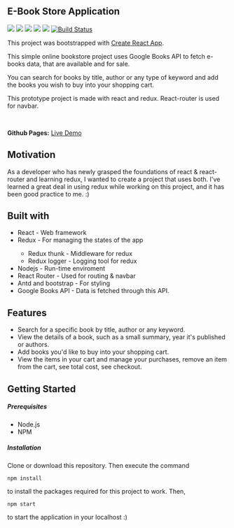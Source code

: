 ## E-Book Store Application

<img src = "https://img.shields.io/badge/react-16.5.2-blue.svg"/> <img src = "https://img.shields.io/badge/npm-5.6.0-green.svg"/> 
<img src = "https://img.shields.io/badge/redux-4.0.0-yellow.svg"/> <img src = "https://img.shields.io/badge/nodejs-8.11.4-orange.svg"/>
<img src = "https://img.shields.io/badge/reactrouter-4.3.1-lightgrey.svg"/>
[![Build Status](https://travis-ci.com/EkinEren/BookStore.svg?branch=master)](https://travis-ci.com/EkinEren/BookStore)

This project was bootstrapped with [Create React App](https://github.com/facebookincubator/create-react-app).

<p>This simple online bookstore project uses Google Books API to fetch e-books data, that are available and for sale. </p>
<p>You can search for books by title, author or any type of keyword and add the books you wish to buy into your shopping cart.</p>
<p>This prototype project is made with react and redux. React-router is used for navbar.</p>
<br>

<b>Github Pages:</b> [Live Demo](https://EkinEren.github.io/BookStore/)

## Motivation

As a developer who has newly grasped the foundations of react & react-router and learning redux, I wanted to create a project that uses both. 
I've learned a great deal in using redux while working on this project, and it has been good practice to me. :)

## Built with

<ul>
<li>React - Web framework</li>
<li>Redux - For managing the states of the app</li>
<ul><li>Redux thunk - Middleware for redux</li>
<li>Redux logger - Logging tool for redux</li></ul>
<li>Nodejs - Run-time enviroment</li>
<li>React Router - Used for routing & navbar</li>
<li>Antd and bootstrap - For styling</li>
<li>Google Books API - Data is fetched through this API.</li>
</ul>

## Features

<ul>
<li>Search for a specific book by title, author or any keyword.</li>
<li>View the details of a book, such as a small summary, year it's published or authors.</li>
<li>Add books you'd like to buy into your shopping cart.</li>
<li>View the items in your cart and manage your purchases, remove an item from the cart, see total cost, see checkout.</li>
</ul>

## Getting Started

<h5>Prerequisites</h5>

<ul>
<li>Node.js</li>
<li>NPM</li>
</ul>

<h5>Installation</h5>

<p>Clone or download this repository. Then execute the command</p>

```npm install```

</p>to install the packages required for this project to work. Then, </p>

```npm start``` 

<p>to start the application in your localhost :)</p> 
